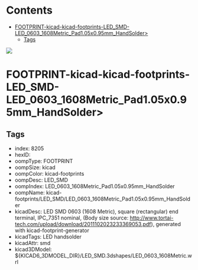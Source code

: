 



Contents
========

* [FOOTPRINT-kicad-kicad-footprints-LED_SMD-LED_0603_1608Metric_Pad1.05x0.95mm_HandSolder>](#footprint-kicad-kicad-footprints-led_smd-led_0603_1608metric_pad105x095mm_handsolder)
	* [Tags](#tags)
  
![][im]
# FOOTPRINT-kicad-kicad-footprints-LED_SMD-LED_0603_1608Metric_Pad1.05x0.95mm_HandSolder>

## Tags

- index: 8205
- hexID: 
- oompType: FOOTPRINT
- oompSize: kicad
- oompColor: kicad-footprints
- oompDesc: LED_SMD
- oompIndex: LED_0603_1608Metric_Pad1.05x0.95mm_HandSolder
- oompName: kicad-footprints/LED_SMD/LED_0603_1608Metric_Pad1.05x0.95mm_HandSolder
- kicadDesc: LED SMD 0603 (1608 Metric), square (rectangular) end terminal, IPC_7351 nominal, (Body size source: http://www.tortai-tech.com/upload/download/2011102023233369053.pdf), generated with kicad-footprint-generator
- kicadTags: LED handsolder
- kicadAttr: smd
- kicad3DModel: ${KICAD6_3DMODEL_DIR}/LED_SMD.3dshapes/LED_0603_1608Metric.wrl



[im]: image.png
